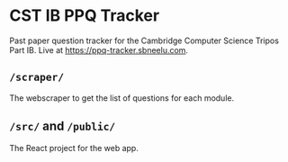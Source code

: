 # CST IB PPQ Tracker

Past paper question tracker for the Cambridge Computer Science Tripos Part IB. Live at https://ppq-tracker.sbneelu.com.

## `/scraper/`

The webscraper to get the list of questions for each module.

## `/src/` and `/public/`

The React project for the web app.
